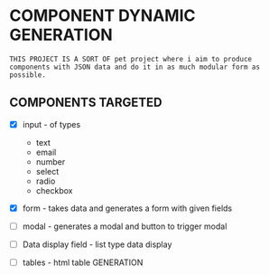 # COMPONENT DYNAMIC GENERATION

    THIS PROJECT IS A SORT OF pet project where i aim to produce components with JSON data and do it in as much modular form as possible.

## COMPONENTS TARGETED

- [x] input - of types

  - text
  - email
  - number
  - select
  - radio
  - checkbox

- [x] form - takes data and generates a form with given fields

- [ ] modal - generates a modal and button to trigger modal

- [ ] Data display field - list type data display

- [ ] tables - html table GENERATION
